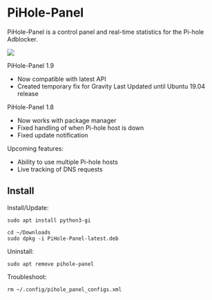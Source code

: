# PiHole-Panel
PiHole-Panel is a control panel and real-time statistics for the Pi-hole Adblocker. 

![](https://raw.githubusercontent.com/daleosm/PiHole-Panel/master/main_window.png)

PiHole-Panel 1.9
- Now compatible with latest API
- Created temporary fix for Gravity Last Updated until Ubuntu 19.04 release

PiHole-Panel 1.8
- Now works with package manager
- Fixed handling of when Pi-hole host is down
- Fixed update notification

Upcoming features:
  - Ability to use multiple Pi-hole hosts
  - Live tracking of DNS requests

## Install

Install/Update:
```
sudo apt install python3-gi
```
```
cd ~/Downloads
sudo dpkg -i PiHole-Panel-latest.deb
```

Uninstall:
```
sudo apt remove pihole-panel
```

Troubleshoot:
```
rm ~/.config/pihole_panel_configs.xml
```

